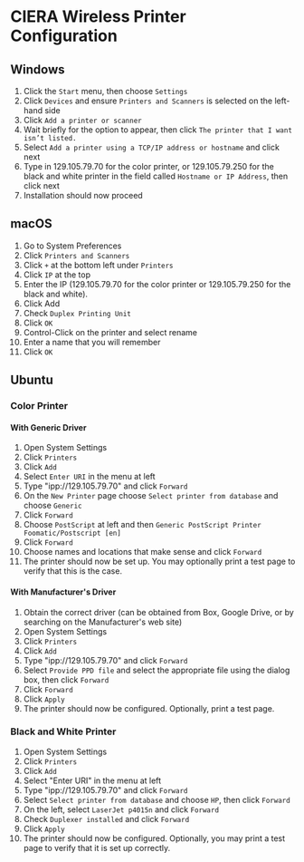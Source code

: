 # CIERA Wireless Printer Configuration
## Windows
1. Click the `Start` menu, then choose `Settings`
2. Click `Devices` and ensure `Printers and Scanners` is selected on the left-hand side
3. Click `Add a printer or scanner`
4. Wait briefly for the option to appear, then click `The printer that I want isn’t listed.`
5. Select `Add a printer using a TCP/IP address or hostname` and click next
6. Type in 129.105.79.70 for the color printer, or 129.105.79.250 for the black and white printer in the field called `Hostname or IP Address`, then click next
7. Installation should now proceed

## macOS
1. Go to System Preferences
2. Click `Printers and Scanners`
3. Click `+` at the bottom left under `Printers`
4. Click `IP` at the top
5. Enter the IP (129.105.79.70 for the color printer or 129.105.79.250 for the black and white).
6. Click Add
7. Check `Duplex Printing Unit`
8. Click `OK`
9. Control-Click on the printer and select rename
10. Enter a name that you will remember
11. Click `OK`

## Ubuntu
### Color Printer
#### With Generic Driver
 1. Open System Settings
 2. Click `Printers`
 3. Click `Add`
 4. Select `Enter URI` in the menu at left
 5. Type "ipp://129.105.79.70" and click `Forward`
 6. On the `New Printer` page choose `Select printer from database` and choose `Generic`
 7. Click `Forward`
 8. Choose `PostScript` at left and then `Generic PostScript Printer Foomatic/Postscript [en]`
 9. Click `Forward`
 10. Choose names and locations that make sense and click `Forward`
 11. The printer should now be set up. You may optionally print a test page to verify that this is the case.

#### With Manufacturer's Driver
 1. Obtain the correct driver (can be obtained from Box, Google Drive, or by searching on the Manufacturer's web site)
 2. Open System Settings
 3. Click `Printers`
 4. Click `Add`
 5. Type "ipp://129.105.79.70" and click `Forward`
 6. Select `Provide PPD file` and select the appropriate file using the dialog box, then click `Forward`
 7. Click `Forward`
 8. Click `Apply`
 9. The printer should now be configured. Optionally, print a test page.

### Black and White Printer
 1. Open System Settings
 2. Click `Printers`
 3. Click `Add`
 4. Select "Enter URI" in the menu at left
 5. Type "ipp://129.105.79.70" and click `Forward`
 6. Select `Select printer from database` and choose `HP`, then click `Forward`
 7. On the left, select `LaserJet p4015n` and click `Forward`
 8. Check `Duplexer installed` and click `Forward`
 9. Click `Apply`
 10. The printer should now be configured. Optionally, you may print a test page to verify that it is set up correctly.
